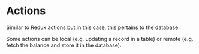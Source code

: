 # Actions
Similar to Redux actions but in this case, this pertains to the database.  

Some actions can be local (e.g. updating a record in a table) or remote (e.g. fetch the balance and store it in the database).
